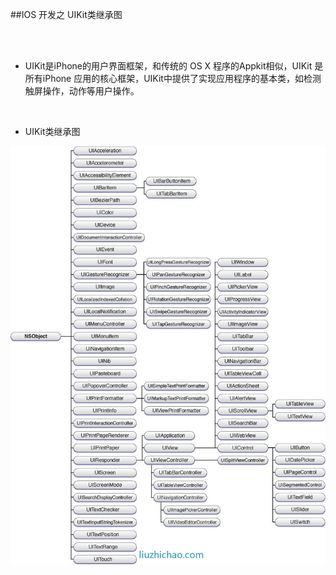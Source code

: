 ##IOS 开发之 UIKit类继承图

<br>
<br>

- UIKit是iPhone的用户界面框架，和传统的 OS X 程序的Appkit相似，UIKit 是所有iPhone 应用的核心框架，UIKit中提供了实现应用程序的基本类，如检测触屏操作，动作等用户操作。

<br>



- UIKit类继承图


![uikit](https://github.com/Terence95/c_oc/blob/master/note/img/uikit_classes.jpg)
